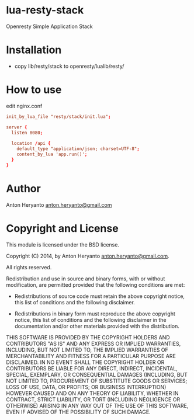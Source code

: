 lua-resty-stack
===============

Openresty Simple Application Stack


Installation
============
* copy lib/resty/stack to openresty/lualib/resty/


How to use
==========
edit nginx.conf

```nginx.conf
init_by_lua_file "resty/stack/init.lua";

server {
  listen 8080;
  
  location /api {
    default_type "application/json; charset=UTF-8";
    content_by_lua 'app.run()';
  }
}
```

Author
======

Anton Heryanto <anton.heryanto@gmail.com>


Copyright and License
=====================

This module is licensed under the BSD license.

Copyright (C) 2014, by Anton Heryanto <anton.heryanto@gmail.com>.

All rights reserved.

Redistribution and use in source and binary forms, with or without modification, are permitted provided that the following conditions are met:

* Redistributions of source code must retain the above copyright notice, this list of conditions and the following disclaimer.

* Redistributions in binary form must reproduce the above copyright notice, this list of conditions and the following disclaimer in the documentation and/or other materials provided with the distribution.

THIS SOFTWARE IS PROVIDED BY THE COPYRIGHT HOLDERS AND CONTRIBUTORS "AS IS" AND ANY EXPRESS OR IMPLIED WARRANTIES, INCLUDING, BUT NOT LIMITED TO, THE IMPLIED WARRANTIES OF MERCHANTABILITY AND FITNESS FOR A PARTICULAR PURPOSE ARE DISCLAIMED. IN NO EVENT SHALL THE COPYRIGHT HOLDER OR CONTRIBUTORS BE LIABLE FOR ANY DIRECT, INDIRECT, INCIDENTAL, SPECIAL, EXEMPLARY, OR CONSEQUENTIAL DAMAGES (INCLUDING, BUT NOT LIMITED TO, PROCUREMENT OF SUBSTITUTE GOODS OR SERVICES; LOSS OF USE, DATA, OR PROFITS; OR BUSINESS INTERRUPTION) HOWEVER CAUSED AND ON ANY THEORY OF LIABILITY, WHETHER IN CONTRACT, STRICT LIABILITY, OR TORT (INCLUDING NEGLIGENCE OR OTHERWISE) ARISING IN ANY WAY OUT OF THE USE OF THIS SOFTWARE, EVEN IF ADVISED OF THE POSSIBILITY OF SUCH DAMAGE.
